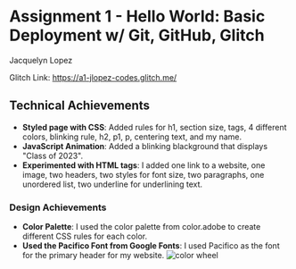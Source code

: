 Assignment 1 - Hello World: Basic Deployment w/ Git, GitHub, Glitch
===
Jacquelyn Lopez

Glitch Link: https://a1-jlopez-codes.glitch.me/


## Technical Achievements
- **Styled page with CSS**: Added rules for h1, section size, tags, 4 different colors, blinking rule, h2, p1, p, centering text, and my name.
- **JavaScript Animation**: Added a blinking blackground that displays "Class of 2023".
- **Experimented with HTML tags**: I added one link to a website, one image, two headers, two styles for font size, two paragraphs, one unordered list, two underline for underlining text. 


### Design Achievements
- **Color Palette**: I used the color palette from color.adobe to create different CSS rules for each color. 
- **Used the Pacifico Font from Google Fonts**: I used Pacifico as the font for the primary header for my website. 
![color wheel](https://user-images.githubusercontent.com/37939164/187207500-54188cc3-7769-4036-975b-c712dff82fe9.jpg)
